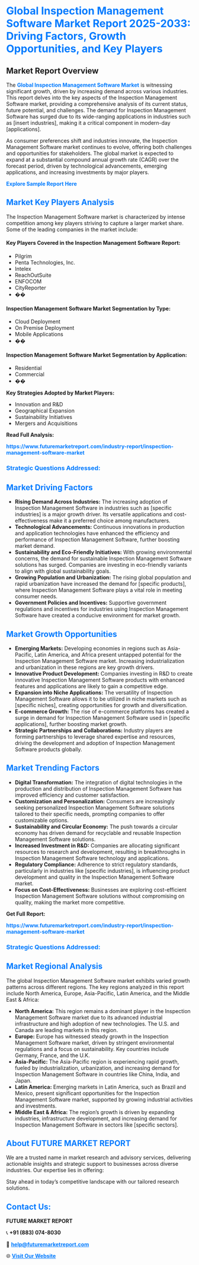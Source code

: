 <h1 style="color: #007BFF;">Global Inspection Management Software Market Report 2025-2033: Driving Factors, Growth Opportunities, and Key Players</h1>

<section id="overview">
<h2>Market Report Overview</h2>
<p>The <a href="https://www.futuremarketreport.com/industry-report/inspection-management-software-market" style="color: #007BFF; text-decoration: none;"><strong>Global Inspection Management Software Market</strong></a> is witnessing significant growth, driven by increasing demand across various industries. This report delves into the key aspects of the Inspection Management Software market, providing a comprehensive analysis of its current status, future potential, and challenges. The demand for Inspection Management Software has surged due to its wide-ranging applications in industries such as [insert industries], making it a critical component in modern-day [applications].</p>
<p>As consumer preferences shift and industries innovate, the Inspection Management Software market continues to evolve, offering both challenges and opportunities for stakeholders. The global market is expected to expand at a substantial compound annual growth rate (CAGR) over the forecast period, driven by technological advancements, emerging applications, and increasing investments by major players.</p>
</section>

<section id="overview">
<p><a href="https://www.futuremarketreport.com/request-sample/reportId=118178" style="color: #007BFF; text-decoration: none;"><strong>Explore Sample Report Here</strong></a></p>
</section>

<section id="key-players">
<h2 style="color: #007BFF;">Market Key Players Analysis</h2>
<p>The Inspection Management Software market is characterized by intense competition among key players striving to capture a larger market share. Some of the leading companies in the market include:</p>
<h4>Key Players Covered in the Inspection Management Software Report:</h4>
<ul><li>Pilgrim</li><li>Penta Technologies, Inc.</li><li>Intelex</li><li>ReachOutSuite</li><li>ENFOCOM</li><li>CityReporter</li><li>��</li></ul>
<h4>Inspection Management Software Market Segmentation by Type:</h4>
<ul><li>Cloud Deployment</li><li>On Premise Deployment</li><li>Mobile Applications</li><li>��</li></ul>

<h4>Inspection Management Software Market Segmentation by Application:</h4>
<ul><li>Residential</li><li>Commercial</li><li>��</li></ul>
<p><strong>Key Strategies Adopted by Market Players:</strong></p>
<ul>
<li>Innovation and R&D</li>
<li>Geographical Expansion</li>
<li>Sustainability Initiatives</li>
<li>Mergers and Acquisitions</li>
</ul>
</section>

<section>
<p><strong>Read Full Analysis: </strong></p><a href="https://www.futuremarketreport.com/industry-report/inspection-management-software-market" style="color: #007BFF; text-decoration: none;"><strong>https://www.futuremarketreport.com/industry-report/inspection-management-software-market</strong></a>
<h3 style="color: #007BFF;">Strategic Questions Addressed:</h3>
</section>

<section id="driving-factors">
<h2 style="color: #007BFF;">Market Driving Factors</h2>
<ul>
<li><strong>Rising Demand Across Industries:</strong> The increasing adoption of Inspection Management Software in industries such as [specific industries] is a major growth driver. Its versatile applications and cost-effectiveness make it a preferred choice among manufacturers.</li>
<li><strong>Technological Advancements:</strong> Continuous innovations in production and application technologies have enhanced the efficiency and performance of Inspection Management Software, further boosting market demand.</li>
<li><strong>Sustainability and Eco-Friendly Initiatives:</strong> With growing environmental concerns, the demand for sustainable Inspection Management Software solutions has surged. Companies are investing in eco-friendly variants to align with global sustainability goals.</li>
<li><strong>Growing Population and Urbanization:</strong> The rising global population and rapid urbanization have increased the demand for [specific products], where Inspection Management Software plays a vital role in meeting consumer needs.</li>
<li><strong>Government Policies and Incentives:</strong> Supportive government regulations and incentives for industries using Inspection Management Software have created a conducive environment for market growth.</li>
</ul>
</section>

<section id="growth-opportunities">
<h2 style="color: #007BFF;">Market Growth Opportunities</h2>
<ul>
<li><strong>Emerging Markets:</strong> Developing economies in regions such as Asia-Pacific, Latin America, and Africa present untapped potential for the Inspection Management Software market. Increasing industrialization and urbanization in these regions are key growth drivers.</li>
<li><strong>Innovative Product Development:</strong> Companies investing in R&D to create innovative Inspection Management Software products with enhanced features and applications are likely to gain a competitive edge.</li>
<li><strong>Expansion into Niche Applications:</strong> The versatility of Inspection Management Software allows it to be utilized in niche markets such as [specific niches], creating opportunities for growth and diversification.</li>
<li><strong>E-commerce Growth:</strong> The rise of e-commerce platforms has created a surge in demand for Inspection Management Software used in [specific applications], further boosting market growth.</li>
<li><strong>Strategic Partnerships and Collaborations:</strong> Industry players are forming partnerships to leverage shared expertise and resources, driving the development and adoption of Inspection Management Software products globally.</li>
</ul>
</section>

<section id="trending-factors">
<h2 style="color: #007BFF;">Market Trending Factors</h2>
<ul>
<li><strong>Digital Transformation:</strong> The integration of digital technologies in the production and distribution of Inspection Management Software has improved efficiency and customer satisfaction.</li>
<li><strong>Customization and Personalization:</strong> Consumers are increasingly seeking personalized Inspection Management Software solutions tailored to their specific needs, prompting companies to offer customizable options.</li>
<li><strong>Sustainability and Circular Economy:</strong> The push towards a circular economy has driven demand for recyclable and reusable Inspection Management Software solutions.</li>
<li><strong>Increased Investment in R&D:</strong> Companies are allocating significant resources to research and development, resulting in breakthroughs in Inspection Management Software technology and applications.</li>
<li><strong>Regulatory Compliance:</strong> Adherence to strict regulatory standards, particularly in industries like [specific industries], is influencing product development and quality in the Inspection Management Software market.</li>
<li><strong>Focus on Cost-Effectiveness:</strong> Businesses are exploring cost-efficient Inspection Management Software solutions without compromising on quality, making the market more competitive.</li>
</ul>
</section>

<section>
<p><strong>Get Full Report: </strong></p><a href="https://www.futuremarketreport.com/industry-report/inspection-management-software-market" style="color: #007BFF; text-decoration: none;"><strong>https://www.futuremarketreport.com/industry-report/inspection-management-software-market</strong></a>
<h3 style="color: #007BFF;">Strategic Questions Addressed:</h3>
</section>


<section id="regional-analysis">
<h2 style="color: #007BFF;">Market Regional Analysis</h2>
<p>The global Inspection Management Software market exhibits varied growth patterns across different regions. The key regions analyzed in this report include North America, Europe, Asia-Pacific, Latin America, and the Middle East & Africa:</p>
<ul>
<li><strong>North America:</strong> This region remains a dominant player in the Inspection Management Software market due to its advanced industrial infrastructure and high adoption of new technologies. The U.S. and Canada are leading markets in this region.</li>
<li><strong>Europe:</strong> Europe has witnessed steady growth in the Inspection Management Software market, driven by stringent environmental regulations and a focus on sustainability. Key countries include Germany, France, and the U.K.</li>
<li><strong>Asia-Pacific:</strong> The Asia-Pacific region is experiencing rapid growth, fueled by industrialization, urbanization, and increasing demand for Inspection Management Software in countries like China, India, and Japan.</li>
<li><strong>Latin America:</strong> Emerging markets in Latin America, such as Brazil and Mexico, present significant opportunities for the Inspection Management Software market, supported by growing industrial activities and investments.</li>
<li><strong>Middle East & Africa:</strong> The region’s growth is driven by expanding industries, infrastructure development, and increasing demand for Inspection Management Software in sectors like [specific sectors].</li>
</ul>
</section>

<footer>
<h2 style="color: #007BFF;">About FUTURE MARKET REPORT</h2>
<p>We are a trusted name in market research and advisory services, delivering actionable insights and strategic support to businesses across diverse industries. Our expertise lies in offering:</p>

<p>Stay ahead in today’s competitive landscape with our tailored research solutions.</p>

<h2 style="color: #007BFF;">Contact Us:</h2>
<p><strong>FUTURE MARKET REPORT</strong></p>
<p>📞 <strong>+91 (883) 074-8030</strong></p>
<p>📧 <strong><a href="mailto:help@futuremarketreport.com" style="color: #007BFF;">help@futuremarketreport.com</a></strong></p>
<p>🌐 <strong><a href="https://www.futuremarketreport.com/" style="color: #007BFF;">Visit Our Website</a></strong></p>
</footer>
